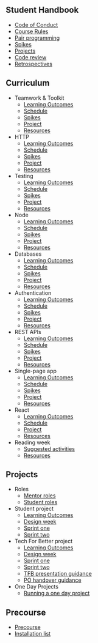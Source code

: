 ## Student Handbook

- [Code of Conduct](handbook/code-of-conduct.md)
- [Course Rules](handbook/course-rules.md)
- [Pair programming](handbook/pair-programming.md)
- [Spikes](handbook/spikes.md)
- [Projects](handbook/projects.md)
- [Code review](handbook/code-review.md)
- [Retrospectives](handbook/retrospectives.md)

## Curriculum

- Teamwork & Toolkit
  - [Learning Outcomes](curriculum/teamwork-and-toolkit/learning-outcomes.md)
  - [Schedule](curriculum/teamwork-and-toolkit/schedule.md)
  - [Spikes](curriculum/teamwork-and-toolkit/spikes.md)
  - [Project](curriculum/teamwork-and-toolkit/project.md)
  - [Resources](curriculum/teamwork-and-toolkit/resources.md)
- HTTP
  - [Learning Outcomes](curriculum/http/learning-outcomes.md)
  - [Schedule](curriculum/http/schedule.md)
  - [Spikes](curriculum/http/spikes.md)
  - [Project](curriculum/http/project.md)
  - [Resources](curriculum/http/resources.md)
- Testing
  - [Learning Outcomes](curriculum/testing/learning-outcomes.md)
  - [Schedule](curriculum/testing/schedule.md)
  - [Spikes](curriculum/testing/spikes.md)
  - [Project](curriculum/testing/project.md)
  - [Resources](curriculum/testing/resources.md)
- Node
  - [Learning Outcomes](curriculum/node/learning-outcomes.md)
  - [Schedule](curriculum/node/schedule.md)
  - [Spikes](curriculum/node/spikes.md)
  - [Project](curriculum/node/project.md)
  - [Resources](curriculum/node/resources.md)
- Databases
  - [Learning Outcomes](curriculum/databases/learning-outcomes.md)
  - [Schedule](curriculum/databases/schedule.md)
  - [Spikes](curriculum/databases/spikes.md)
  - [Project](curriculum/databases/project.md)
  - [Resources](curriculum/databases/resources.md)
- Authentication
  - [Learning Outcomes](curriculum/authentication/learning-outcomes.md)
  - [Schedule](curriculum/authentication/schedule.md)
  - [Spikes](curriculum/authentication/spikes.md)
  - [Project](curriculum/authentication/project.md)
  - [Resources](curriculum/authentication/resources.md)
- REST APIs
  - [Learning Outcomes](curriculum/rest-apis/learning-outcomes.md)
  - [Schedule](curriculum/rest-apis/schedule.md)
  - [Spikes](curriculum/rest-apis/spikes.md)
  - [Project](curriculum/rest-apis/project.md)
  - [Resources](curriculum/rest-apis/resources.md)
- Single-page app
  - [Learning Outcomes](curriculum/single-page-app/learning-outcomes.md)
  - [Schedule](curriculum/single-page-app/schedule.md)
  - [Spikes](curriculum/single-page-app/spikes.md)
  - [Project](curriculum/single-page-app/project.md)
  - [Resources](curriculum/single-page-app/resources.md)
- React
  - [Learning Outcomes](curriculum/react/learning-outcomes.md)
  - [Schedule](curriculum/react/schedule.md)
  - [Project](curriculum/react/project.md)
  - [Resources](curriculum/react/resources.md)
- Reading week
  - [Suggested activities](curriculum/reading-week/activity.md)
  - [Resources](curriculum/reading-week/resources.md)

## Projects

- Roles
  - [Mentor roles](projects/roles/mentors.md)
  - [Student roles](projects/roles/project-team.md)
- Student project
  - [Learning Outcomes](projects/design-week/learning-outcomes.md)
  - [Design week](projects/student-projects/design.md)
  - [Sprint one](projects/student-projects/build-1.md)
  - [Sprint two](projects/student-projects/build-2.md)
- Tech For Better project
  - [Learning Outcomes](projects/design-week/learning-outcomes.md)
  - [Design week](projects/tech-for-better/design.md)
  - [Sprint one](projects/tech-for-better/build-1.md)
  - [Sprint two](projects/tech-for-better/build-2.md)
  - [TFB presentation guidance](projects/tech-for-better/presentation.md)
  - [PO handover guidance](projects/tech-for-better/po-handover.md)
- One Day Projects
  - [Running a one day project](projects/one-day-projects.md)

## Precourse

- [Precourse](precourse/precourse.md)
- [Installation list](precourse/installation-list.md)
